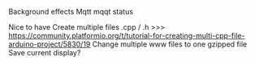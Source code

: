Background effects Mqtt mqqt status




Nice to have
Create multiple files .cpp / .h >>> https://community.platformio.org/t/tutorial-for-creating-multi-cpp-file-arduino-project/5830/19
Change multiple www files to one gzipped file
Save current display?